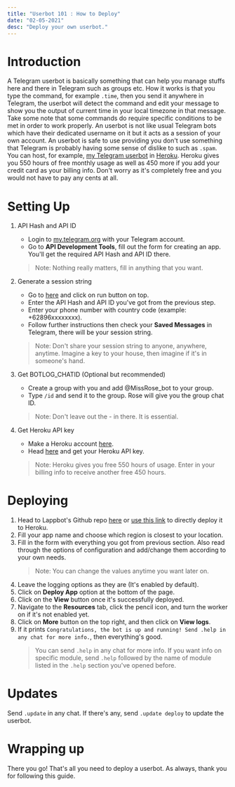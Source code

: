```yaml
---
title: "Userbot 101 : How to Deploy"
date: "02-05-2021"
desc: "Deploy your own userbot."
---
```


# Introduction

A Telegram userbot is basically something that can help you manage stuffs here and there in Telegram such as groups etc. How it works is that you type the command, for example `.time`, then you send it anywhere in Telegram, the userbot will detect the command and edit your message to show you the output of current time in your local timezone in that message. Take some note that some commands do require specific conditions to be met in order to work properly. An userbot is not like usual Telegram bots which have their dedicated username on it but it acts as a session of your own account. An userbot is safe to use providing you don't use something that Telegram is probably having some sense of dislike to such as `.spam`. You can host, for example, [my Telegram userbot](https://github.com/irvanmalik48/Lappbot) in [Heroku](https://heroku.com/deploy?template=https://github.com/irvanmalik48/Lappbot/tree/master). Heroku gives you 550 hours of free monthly usage as well as 450 more if you add your credit card as your billing info. Don't worry as it's completely free and you would not have to pay any cents at all.

# Setting Up

1. API Hash and API ID
    - Login to [my.telegram.org](https://my.telegram.org) with your Telegram account.
    - Go to **API Development Tools**, fill out the form for creating an app. You'll get the required API Hash and API ID there.
    > Note: Nothing really matters, fill in anything that you want.

2. Generate a session string
    - Go to [here](http://sessiongen.irvanmalik48.repl.run/) and click on run button on top.
    - Enter the API Hash and API ID you've got from the previous step.
    - Enter your phone number with country code (example: +62896xxxxxxxx).
    - Follow further instructions then check your **Saved Messages** in Telegram, there will be your session string.
    > Note: Don't share your session string to anyone, anywhere, anytime. Imagine a key to your house, then imagine if it's in someone's hand.

3. Get BOTLOG_CHATID (Optional but recommended)
    - Create a group with you and add @MissRose_bot to your group.
    - Type `/id` and send it to the group. Rose will give you the group chat ID.
    > Note: Don't leave out the - in there. It is essential.

4. Get Heroku API key
    - Make a Heroku account [here](https://signup.heroku.com).
    - Head [here](https://dashboard.heroku.com/account) and get your Heroku API key.
    > Note: Heroku gives you free 550 hours of usage. Enter in your billing info to receive another free 450 hours.

# Deploying

1. Head to Lappbot's Github repo [here](https://github.com/irvanmalik48/Lappbot) or [use this link](https://heroku.com/deploy?template=https://github.com/irvanmalik48/Lappbot/tree/master) to directly deploy it to Heroku.
2. Fill your app name and choose which region is closest to your location.
3. Fill in the form with everything you got from previous section. Also read through the options of configuration and add/change them according to your own needs.
    > Note: You can change the values anytime you want later on.
4. Leave the logging options as they are (It's enabled by default).
5. Click on **Deploy App** option at the bottom of the page.
6. Click on the **View** button once it's successfully deployed.
7. Navigate to the **Resources** tab, click the pencil icon, and turn the worker on if it's not enabled yet.
8. Click on **More** button on the top right, and then click on **View logs**.
9. If it prints `Congratulations, the bot is up and running! Send .help in any chat for more info.`, then everything's good.
    > You can send `.help` in any chat for more info. If you want info on specific module, send `.help` followed by the name of module listed in the `.help` section you've opened before.

# Updates

Send `.update` in any chat. If there's any, send `.update deploy` to update the userbot.

# Wrapping up

There you go! That's all you need to deploy a userbot. As always, thank you for following this guide.
